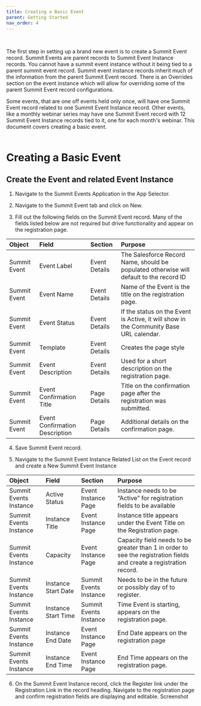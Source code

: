 ```yaml
---
title: Creating a Basic Event
parent: Getting Started
nav_order: 4
---
```


<br/>

The first step in setting up a brand new event is to create a Summit Event record.  Summit Events are parent records to Summit Event Instance records.  You cannot have a summit event instance without it being tied to a parent summit event record.  Summit event instance records inherit much of the information from the parent Summit Event record.  There is an Overrides section on the event instance which will allow for overriding some of the parent Summit Event record configurations.  

Some events, that are one off events held only once, will have one Summit Event record related to one Summit Event Instance record.  Other events, like a monthly webinar series may have one Summit Event record with 12 Summit Event Instance records tied to it, one for each month's webinar.  This document covers creating a basic event.
<br/>
<br/>

# Creating a Basic Event

## Create the Event and related Event Instance

1. Navigate to the Summit Events Application in the App Selector.

2. Navigate to the Summit Event tab and click on New.

3. Fill out the following fields on the Summit Event record.  Many of the fields listed below are not required but drive functionality and appear on the registration page.

| Object       | Field        | Section       | Purpose    |     
| :---         | :---         | :---          | :---       |
| Summit Event | Event Label  | Event Details | The Salesforce Record Name, should be populated otherwise will default to the record ID|
| Summit Event | Event Name   | Event Details | Name of the Event is the title on the registration page.|
| Summit Event| Event Status |Event Details | If the status on the Event is Active, it will show in the Community Base URL calendar.|
| Summit Event | Template | Event Details | Creates the page style |
| Summit Event | Event Description | Event Details | Used for a short description on the registration page.|
| Summit Event | Event Confirmation Title| Page Details | Title on the confirmation page after the registration was submitted. |
| Summit Event | Event Confirmation Description | Page Details | Additional details on the confirmation page.|


4. Save Summit Event record.

5. Navigate to the Summit Event Instance Related List on the Event record and create a New Summit Event Instance

| Object       | Field        | Section       | Purpose    |     
| :---         | :---         | :---          | :---       |
| Summit Events Instance | Active Status | Event Instance Page | Instance needs to be “Active” for registration fields to be available |
| Summit Events Instance | Instance Title | Event Instance Page | Instance title appears under the Event Title on the Registration page. |
| Summit Events Instance | Capacity | Event Instance Page | Capacity field needs to be greater than 1 in order to see the registration fields and create a registration record.|
| Summit Events Instance |  Instance Start Date |  Summit Events Instance | Needs to be in the future or possibly day of to register. |
| Summit Events Instance | Instance Start Time |  Summit Events Instance | Time Event is starting, appears on the registration page. |
| Summit Events Instance | Instance End Date | Event Instance Page | End Date appears on the registration page|
| Summit Events Instance | Instance End Time | Event Instance Page | End Time appears on the registration page.|


6. On the Summit Event Instance record, click the Register link under the Registration Link in the record heading.  Navigate to the registration page and confirm registration fields are displaying and editable.  Screenshot

